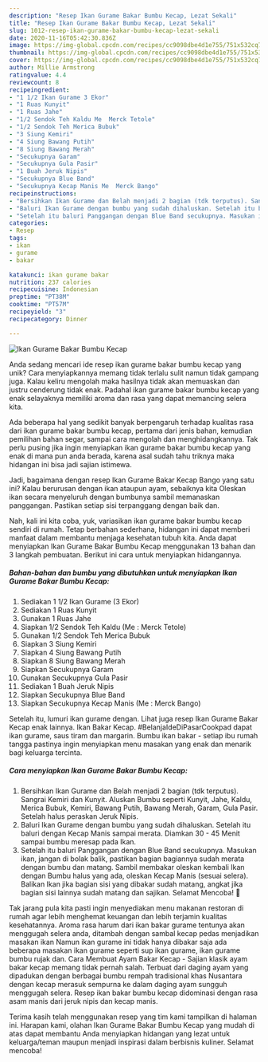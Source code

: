```yaml
---
description: "Resep Ikan Gurame Bakar Bumbu Kecap, Lezat Sekali"
title: "Resep Ikan Gurame Bakar Bumbu Kecap, Lezat Sekali"
slug: 1012-resep-ikan-gurame-bakar-bumbu-kecap-lezat-sekali
date: 2020-11-16T05:42:30.836Z
image: https://img-global.cpcdn.com/recipes/cc9098dbe4d1e755/751x532cq70/ikan-gurame-bakar-bumbu-kecap-foto-resep-utama.jpg
thumbnail: https://img-global.cpcdn.com/recipes/cc9098dbe4d1e755/751x532cq70/ikan-gurame-bakar-bumbu-kecap-foto-resep-utama.jpg
cover: https://img-global.cpcdn.com/recipes/cc9098dbe4d1e755/751x532cq70/ikan-gurame-bakar-bumbu-kecap-foto-resep-utama.jpg
author: Millie Armstrong
ratingvalue: 4.4
reviewcount: 8
recipeingredient:
- "1 1/2 Ikan Gurame 3 Ekor"
- "1 Ruas Kunyit"
- "1 Ruas Jahe"
- "1/2 Sendok Teh Kaldu Me  Merck Tetole"
- "1/2 Sendok Teh Merica Bubuk"
- "3 Siung Kemiri"
- "4 Siung Bawang Putih"
- "8 Siung Bawang Merah"
- "Secukupnya Garam"
- "Secukupnya Gula Pasir"
- "1 Buah Jeruk Nipis"
- "Secukupnya Blue Band"
- "Secukupnya Kecap Manis Me  Merck Bango"
recipeinstructions:
- "Bersihkan Ikan Gurame dan Belah menjadi 2 bagian (tdk terputus). Sangrai Kemiri dan Kunyit. Aluskan Bumbu seperti Kunyit, Jahe, Kaldu, Merica Bubuk, Kemiri, Bawang Putih, Bawang Merah, Garam, Gula Pasir. Setelah halus peraskan Jeruk Nipis."
- "Baluri Ikan Gurame dengan bumbu yang sudah dihaluskan. Setelah itu baluri dengan Kecap Manis sampai merata. Diamkan 30 - 45 Menit sampai bumbu meresap pada Ikan."
- "Setelah itu baluri Panggangan dengan Blue Band secukupnya. Masukan ikan, jangan di bolak balik, pastikan bagian bagiannya sudah merata dengan bumbu dan matang. Sambil membakar oleskan kembali Ikan dengan Bumbu halus yang ada, oleskan Kecap Manis (sesuai selera). Balikan Ikan jika bagian sisi yang dibakar sudah matang, angkat jika bagian sisi lainnya sudah matang dan sajikan. Selamat Mencoba! 🥰"
categories:
- Resep
tags:
- ikan
- gurame
- bakar

katakunci: ikan gurame bakar 
nutrition: 237 calories
recipecuisine: Indonesian
preptime: "PT38M"
cooktime: "PT57M"
recipeyield: "3"
recipecategory: Dinner

---
```



![Ikan Gurame Bakar Bumbu Kecap](https://img-global.cpcdn.com/recipes/cc9098dbe4d1e755/751x532cq70/ikan-gurame-bakar-bumbu-kecap-foto-resep-utama.jpg)

Anda sedang mencari ide resep ikan gurame bakar bumbu kecap yang unik? Cara menyiapkannya memang tidak terlalu sulit namun tidak gampang juga. Kalau keliru mengolah maka hasilnya tidak akan memuaskan dan justru cenderung tidak enak. Padahal ikan gurame bakar bumbu kecap yang enak selayaknya memiliki aroma dan rasa yang dapat memancing selera kita.

Ada beberapa hal yang sedikit banyak berpengaruh terhadap kualitas rasa dari ikan gurame bakar bumbu kecap, pertama dari jenis bahan, kemudian pemilihan bahan segar, sampai cara mengolah dan menghidangkannya. Tak perlu pusing jika ingin menyiapkan ikan gurame bakar bumbu kecap yang enak di mana pun anda berada, karena asal sudah tahu triknya maka hidangan ini bisa jadi sajian istimewa.

Jadi, bagaimana dengan resep Ikan Gurame Bakar Kecap Bango yang satu ini? Kalau berurusan dengan ikan ataupun ayam, sebaiknya kita Oleskan ikan secara menyeluruh dengan bumbunya sambil memanaskan panggangan. Pastikan setiap sisi terpanggang dengan baik dan.


Nah, kali ini kita coba, yuk, variasikan ikan gurame bakar bumbu kecap sendiri di rumah. Tetap berbahan sederhana, hidangan ini dapat memberi manfaat dalam membantu menjaga kesehatan tubuh kita. Anda dapat menyiapkan Ikan Gurame Bakar Bumbu Kecap menggunakan 13 bahan dan 3 langkah pembuatan. Berikut ini cara untuk menyiapkan hidangannya.

<!--inarticleads1-->

##### Bahan-bahan dan bumbu yang dibutuhkan untuk menyiapkan Ikan Gurame Bakar Bumbu Kecap:

1. Sediakan 1 1/2 Ikan Gurame (3 Ekor)
1. Sediakan 1 Ruas Kunyit
1. Gunakan 1 Ruas Jahe
1. Siapkan 1/2 Sendok Teh Kaldu (Me : Merck Tetole)
1. Gunakan 1/2 Sendok Teh Merica Bubuk
1. Siapkan 3 Siung Kemiri
1. Siapkan 4 Siung Bawang Putih
1. Siapkan 8 Siung Bawang Merah
1. Siapkan Secukupnya Garam
1. Gunakan Secukupnya Gula Pasir
1. Sediakan 1 Buah Jeruk Nipis
1. Siapkan Secukupnya Blue Band
1. Siapkan Secukupnya Kecap Manis (Me : Merck Bango)


Setelah itu, lumuri ikan gurame dengan. Lihat juga resep Ikan Gurame Bakar Kecap enak lainnya. Ikan Bakar Kecap. #BelanjaIdeDiPasarCookpad dapat ikan gurame, saus tiram dan margarin. Bumbu ikan bakar - setiap ibu rumah tangga pastinya ingin menyiapkan menu masakan yang enak dan menarik bagi keluarga tercinta. 

<!--inarticleads2-->

##### Cara menyiapkan Ikan Gurame Bakar Bumbu Kecap:

1. Bersihkan Ikan Gurame dan Belah menjadi 2 bagian (tdk terputus). Sangrai Kemiri dan Kunyit. Aluskan Bumbu seperti Kunyit, Jahe, Kaldu, Merica Bubuk, Kemiri, Bawang Putih, Bawang Merah, Garam, Gula Pasir. Setelah halus peraskan Jeruk Nipis.
1. Baluri Ikan Gurame dengan bumbu yang sudah dihaluskan. Setelah itu baluri dengan Kecap Manis sampai merata. Diamkan 30 - 45 Menit sampai bumbu meresap pada Ikan.
1. Setelah itu baluri Panggangan dengan Blue Band secukupnya. Masukan ikan, jangan di bolak balik, pastikan bagian bagiannya sudah merata dengan bumbu dan matang. Sambil membakar oleskan kembali Ikan dengan Bumbu halus yang ada, oleskan Kecap Manis (sesuai selera). Balikan Ikan jika bagian sisi yang dibakar sudah matang, angkat jika bagian sisi lainnya sudah matang dan sajikan. Selamat Mencoba! 🥰


Tak jarang pula kita pasti ingin menyediakan menu makanan restoran di rumah agar lebih menghemat keuangan dan lebih terjamin kualitas kesehatannya. Aroma rasa harum dari ikan bakar gurame tentunya akan menggugah selera anda, ditambah dengan sambal kecap pedas menjadikan masakan ikan Namun ikan gurame ini tidak hanya dibakar saja ada beberapa masakan ikan gurame seperti sup ikan gurame, ikan gurame bumbu rujak dan. Cara Membuat Ayam Bakar Kecap - Sajian klasik ayam bakar kecap memang tidak pernah salah. Terbuat dari daging ayam yang dipadukan dengan berbagai bumbu rempah tradisional khas Nusantara dengan kecap merasuk sempurna ke dalam daging ayam sungguh menggugah selera. Resep ikan bakar bumbu kecap didominasi dengan rasa asam manis dari jeruk nipis dan kecap manis. 

Terima kasih telah menggunakan resep yang tim kami tampilkan di halaman ini. Harapan kami, olahan Ikan Gurame Bakar Bumbu Kecap yang mudah di atas dapat membantu Anda menyiapkan hidangan yang lezat untuk keluarga/teman maupun menjadi inspirasi dalam berbisnis kuliner. Selamat mencoba!
